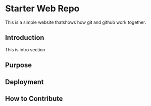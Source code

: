 # Starter Web Repo

This is a simple website thatshows how git and github work together.

## Introduction
This is intro section

## Purpose

## Deployment

## How to Contribute